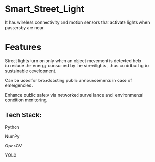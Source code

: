# Smart_Street_Light
It has wireless connectivity and motion sensors that activate lights when passersby are near.


# Features
<p>Street lights turn on only when an object movement is detected help to reduce the energy consumed by the streetlights , thus contributing to sustainable development.</p>
<p>Can be used for broadcasting public announcements in case of emergencies .</p>
<p>Enhance public safety via networked surveillance and  environmental condition monitoring.</p>

## Tech Stack:
<p>Python</p>
<p>NumPy</p>
<p>OpenCV</p>
<p>YOLO</p>
